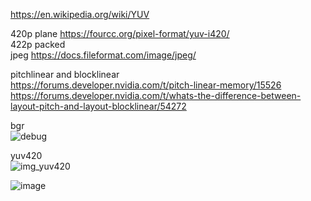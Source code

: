 
https://en.wikipedia.org/wiki/YUV  

420p  plane   https://fourcc.org/pixel-format/yuv-i420/  
422p  packed     
jpeg  https://docs.fileformat.com/image/jpeg/   


 pitchlinear and blocklinear  
 https://forums.developer.nvidia.com/t/pitch-linear-memory/15526    
 https://forums.developer.nvidia.com/t/whats-the-difference-between-layout-pitch-and-layout-blocklinear/54272    


bgr   
![debug](https://github.com/user-attachments/assets/fd08ea05-126c-4e4a-9cfc-570f0ae70094)    

yuv420   
![img_yuv420](https://github.com/user-attachments/assets/a19d7d42-96e6-4c3d-b6f6-b44a6ced6fb2)

![image](https://github.com/user-attachments/assets/2ded97ea-8559-4ae3-a296-e5f612a4ac0f)
